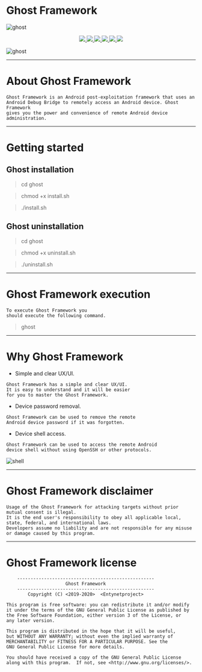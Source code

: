 # Ghost Framework

![ghost](https://user-images.githubusercontent.com/54115104/74161285-c0339000-4c2f-11ea-8c8a-5673cc70a786.jpeg)

<p align="center">
  <a href="http://entynetproject.simplesite.com/">
    <img src="https://img.shields.io/badge/entynetproject-Ivan%20Nikolsky-blue.svg">
  </a> 
  <a href="https://github.com/entynetproject/ghost/releases">
    <img src="https://img.shields.io/github/release/entynetproject/ghost.svg">
  </a>
  <a href="https://wikipedia.org/wiki/Python_(programming_language)">
    <img src="https://img.shields.io/badge/language-python-blue.svg">
 </a>
  <a href="https://github.com/entynetproject/ghost/issues?q=is%3Aissue+is%3Aclosed">
      <img src="https://img.shields.io/github/issues/entynetproject/ghost.svg">
  </a>
  <a href="https://github.com/entynetproject/ghost/wiki">
      <img src="https://img.shields.io/badge/wiki%20-ghost-lightgrey.svg">
 </a>
  <a href="https://twitter.com/entynetproject">
    <img src="https://img.shields.io/badge/twitter-entynetproject-blue.svg">
 </a>
</p>

![ghost](https://user-images.githubusercontent.com/54115104/78134200-6b8ae500-7428-11ea-9b89-0397ed1525e1.png)

***

# About Ghost Framework

    Ghost Framework is an Android post-exploitation framework that uses an
    Android Debug Bridge to remotely access an Android device. Ghost Framework 
    gives you the power and convenience of remote Android device administration.
    
***

# Getting started

## Ghost installation

> cd ghost

> chmod +x install.sh

> ./install.sh

## Ghost uninstallation

> cd ghost

> chmod +x uninstall.sh

> ./uninstall.sh

***

# Ghost Framework execution

    To execute Ghost Framework you 
    should execute the following command.

> ghost

***

# Why Ghost Framework

 * Simple and clear UX/UI.
```
Ghost Framework has a simple and clear UX/UI. 
It is easy to understand and it will be easier 
for you to master the Ghost Framework.
```
 * Device password removal.
```
Ghost Framework can be used to remove the remote 
Android device password if it was forgotten.
```
 * Device shell access.
```
Ghost Framework can be used to access the remote Android 
device shell without using OpenSSH or other protocols.
``` 

![shell](https://user-images.githubusercontent.com/54115104/78134215-70e82f80-7428-11ea-9d2f-2cf2aa5b9c91.png)

***

# Ghost Framework disclaimer

    Usage of the Ghost Framework for attacking targets without prior mutual consent is illegal. 
    It is the end user's responsibility to obey all applicable local, state, federal, and international laws. 
    Developers assume no liability and are not responsible for any misuse or damage caused by this program.
    
***

# Ghost Framework license

```
    ---------------------------------------------------
                      Ghost Framework                                                                         
    ---------------------------------------------------
        Copyright (C) <2019-2020>  <Entynetproject>

This program is free software: you can redistribute it and/or modify
it under the terms of the GNU General Public License as published by
the Free Software Foundation, either version 3 of the License, or
any later version.

This program is distributed in the hope that it will be useful,
but WITHOUT ANY WARRANTY; without even the implied warranty of
MERCHANTABILITY or FITNESS FOR A PARTICULAR PURPOSE. See the
GNU General Public License for more details.

You should have received a copy of the GNU General Public License
along with this program.  If not, see <http://www.gnu.org/licenses/>.
```
